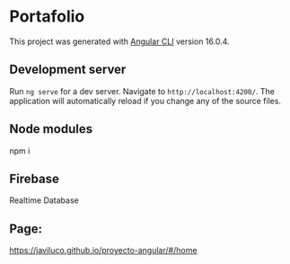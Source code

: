 # Portafolio

This project was generated with [Angular CLI](https://github.com/angular/angular-cli) version 16.0.4.

## Development server

Run `ng serve` for a dev server. Navigate to `http://localhost:4200/`. The application will automatically reload if you change any of the source files.

## Node modules

npm i

## Firebase

Realtime Database

## Page: 

https://javiluco.github.io/proyecto-angular/#/home